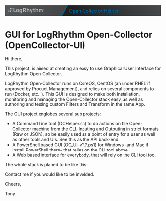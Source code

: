![GUI for LogRhythm Open-Collector](Images/Banner.png "GUI for LogRhythm Open-Collector")
# GUI for LogRhythm Open-Collector (OpenCollector-UI)

Hi there,

This project, is aimed at creating an easy to use Graphical User Interface for LogRhythm Open-Collector.

LogRhythm Open-Collector runs on CoreOS, CentOS (an under RHEL if approved by Product Management), and relies on several components to run (Docker, etc...).
This GUI is designed to make both installation, monitoring and managing the Open-Collector stack easy, as well as authoring and testing custom Filters and Transform in the same App.

The GUI project englobes several sub projects:
- A Command Line tool (OCHelper.sh) to do actions on the Open-Collector machine from the CLI. Inputing and Outputing in strict formats (Raw or JSON), so be easily used as a point of entry for a user as well as other tools and UIs. See this as the API back-end.
- A PowerShell based GUI (OC_UI-v?.?.ps1) for Windows -and Mac if install PowerShell there- that relies on the CLI tool above
- A Web based interface for everybody, that will rely on the CLI tool too.

The whole stack is planed to be like this:


Contact me if you would like to be involded.

Cheers,

 Tony

